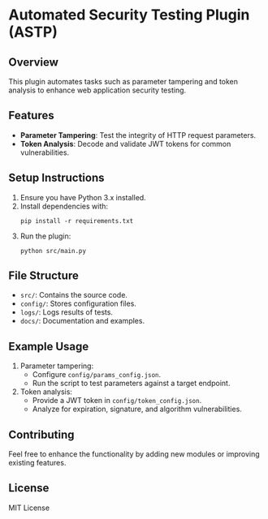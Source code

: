 
# Automated Security Testing Plugin (ASTP)

## Overview
This plugin automates tasks such as parameter tampering and token analysis to enhance web application security testing.

## Features
- **Parameter Tampering**: Test the integrity of HTTP request parameters.
- **Token Analysis**: Decode and validate JWT tokens for common vulnerabilities.

## Setup Instructions
1. Ensure you have Python 3.x installed.
2. Install dependencies with:
   ```
   pip install -r requirements.txt
   ```
3. Run the plugin:
   ```
   python src/main.py
   ```

## File Structure
- `src/`: Contains the source code.
- `config/`: Stores configuration files.
- `logs/`: Logs results of tests.
- `docs/`: Documentation and examples.

## Example Usage
1. Parameter tampering:
   - Configure `config/params_config.json`.
   - Run the script to test parameters against a target endpoint.
2. Token analysis:
   - Provide a JWT token in `config/token_config.json`.
   - Analyze for expiration, signature, and algorithm vulnerabilities.

## Contributing
Feel free to enhance the functionality by adding new modules or improving existing features.

## License
MIT License
